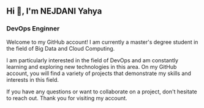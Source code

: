 ## Hi 👋, I'm NEJDANI Yahya 
### DevOps Enginner 


Welcome to my GitHub account! I am currently a master's degree student in the field of Big Data and Cloud Computing.

I am particularly interested in the field of DevOps and am constantly learning and exploring new technologies in this area. On my GitHub account, you will find a variety of projects that demonstrate my skills and interests in this field.

If you have any questions or want to collaborate on a project, don't hesitate to reach out. Thank you for visiting my account.

<!-- Here are some ideas to get you started:

- 🔭 I’m currently working on ...
- 🌱 I’m currently learning ...
- 👯 I’m looking to collaborate on ...
- 🤔 I’m looking for help with ...
- 💬 Ask me about ...
- 📫 How to reach me: ...
- 😄 Pronouns: ...
- ⚡ Fun fact: ...
-->

